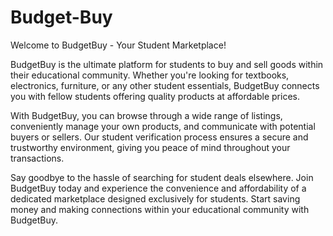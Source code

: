 # Budget-Buy

Welcome to BudgetBuy - Your Student Marketplace!

BudgetBuy is the ultimate platform for students to buy and sell goods within their educational community. Whether you're looking for textbooks, electronics, furniture, or any other student essentials, BudgetBuy connects you with fellow students offering quality products at affordable prices.

With BudgetBuy, you can browse through a wide range of listings, conveniently manage your own products, and communicate with potential buyers or sellers. Our student verification process ensures a secure and trustworthy environment, giving you peace of mind throughout your transactions.

Say goodbye to the hassle of searching for student deals elsewhere. Join BudgetBuy today and experience the convenience and affordability of a dedicated marketplace designed exclusively for students. Start saving money and making connections within your educational community with BudgetBuy.
